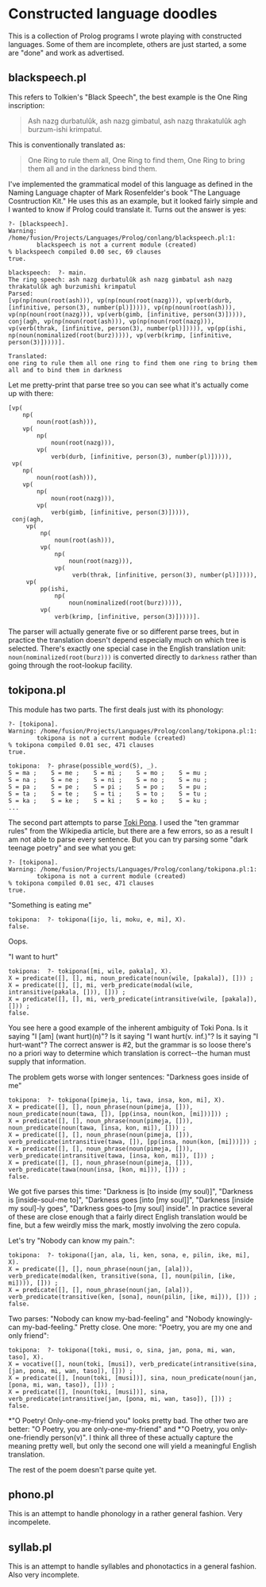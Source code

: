 # Constructed language doodles

This is a collection of Prolog programs I wrote playing with
constructed languages. Some of them are incomplete, others are just
started, a some are "done" and work as advertised.

## blackspeech.pl

This refers to Tolkien's "Black Speech", the best example is the One Ring inscription:

> Ash nazg durbatulûk, ash nazg gimbatul,
> ash nazg thrakatulûk agh burzum-ishi krimpatul. 

This is conventionally translated as:

> One Ring to rule them all, One Ring to find them,
> One Ring to bring them all and in the darkness bind them. 

I've implemented the grammatical model of this language as defined in
the Naming Language chapter of Mark Rosenfelder's book "The Language
Cosntruction Kit." He uses this as an example, but it looked fairly
simple and I wanted to know if Prolog could translate it. Turns out
the answer is yes:

    ?- [blackspeech].
    Warning: /home/fusion/Projects/Languages/Prolog/conlang/blackspeech.pl:1:
            blackspeech is not a current module (created)
    % blackspeech compiled 0.00 sec, 69 clauses
    true.
    
    blackspeech:  ?- main.
    The ring speech: ash nazg durbatulûk ash nazg gimbatul ash nazg thrakatulûk agh burzumishi krimpatul
    Parsed:
    [vp(np(noun(root(ash))), vp(np(noun(root(nazg))), vp(verb(durb, [infinitive, person(3), number(pl)])))), vp(np(noun(root(ash))), vp(np(noun(root(nazg))), vp(verb(gimb, [infinitive, person(3)])))), conj(agh, vp(np(noun(root(ash))), vp(np(noun(root(nazg))), vp(verb(thrak, [infinitive, person(3), number(pl)])))), vp(pp(ishi, np(noun(nominalized(root(burz))))), vp(verb(krimp, [infinitive, person(3)]))))].
    
    Translated:
    one ring to rule them all one ring to find them one ring to bring them all and to bind them in darkness

Let me pretty-print that parse tree so you can see what it's actually come up with there:

    [vp(
        np(
            noun(root(ash))), 
        vp(
            np(
                noun(root(nazg))), 
            vp(
                verb(durb, [infinitive, person(3), number(pl)])))), 
     vp(
        np(
            noun(root(ash))), 
        vp(
            np(
                noun(root(nazg))), 
            vp(
                verb(gimb, [infinitive, person(3)])))), 
     conj(agh, 
         vp(
             np(
                 noun(root(ash))), 
             vp(
                 np(
                     noun(root(nazg))), 
                 vp(
                      verb(thrak, [infinitive, person(3), number(pl)])))), 
         vp(
             pp(ishi, 
                 np(
                     noun(nominalized(root(burz))))), 
             vp(
                 verb(krimp, [infinitive, person(3)]))))].

The parser will actually generate five or so different parse trees,
but in practice the translation doesn't depend especially much on
which tree is selected. There's exactly one special case in the
English translation unit: `noun(nominalized(root(burz)))` is converted
directly to `darkness` rather than going through the root-lookup
facility.

## tokipona.pl

This module has two parts. The first deals just with its phonology:

    ?- [tokipona].
    Warning: /home/fusion/Projects/Languages/Prolog/conlang/tokipona.pl:1:
            tokipona is not a current module (created)
    % tokipona compiled 0.01 sec, 471 clauses
    true.

    tokipona:  ?- phrase(possible_word(S), _).
    S = ma ;    S = me ;    S = mi ;    S = mo ;    S = mu ;
    S = na ;    S = ne ;    S = ni ;    S = no ;    S = nu ;
    S = pa ;    S = pe ;    S = pi ;    S = po ;    S = pu ;
    S = ta ;    S = te ;    S = ti ;    S = to ;    S = tu ;
    S = ka ;    S = ke ;    S = ki ;    S = ko ;    S = ku ;
    ...

The second part attempts to parse [Toki
Pona](http://en.wikipedia.org/wiki/Toki_Pona). I used the "ten grammar
rules" from the Wikipedia article, but there are a few errors, so as a
result I am not able to parse every sentence. But you can try parsing
some "dark teenage poetry" and see what you get:

    ?- [tokipona].
    Warning: /home/fusion/Projects/Languages/Prolog/conlang/tokipona.pl:1:
            tokipona is not a current module (created)
    % tokipona compiled 0.01 sec, 471 clauses
    true.

"Something is eating me"
    
    tokipona:  ?- tokipona([ijo, li, moku, e, mi], X).
    false.

Oops.

"I want to hurt"
    
    tokipona:  ?- tokipona([mi, wile, pakala], X).
    X = predicate([], [], mi, noun_predicate(noun(wile, [pakala]), [])) ;
    X = predicate([], [], mi, verb_predicate(modal(wile, intransitive(pakala, [])), [])) ;
    X = predicate([], [], mi, verb_predicate(intransitive(wile, [pakala]), [])) ;
    false.

You see here a good example of the inherent ambiguity of Toki Pona. Is
it saying "I [am] (want hurt)(n)"? Is it saying "I want
hurt(v. inf.)"? Is it saying "I hurt-want"? The correct answer is #2,
but the grammar is so loose there's no a priori way to determine which
translation is correct--the human must supply that information.

The problem gets worse with longer sentences: "Darkness goes inside of me"

    tokipona:  ?- tokipona([pimeja, li, tawa, insa, kon, mi], X).
    X = predicate([], [], noun_phrase(noun(pimeja, [])), noun_predicate(noun(tawa, []), [pp(insa, noun(kon, [mi]))])) ;
    X = predicate([], [], noun_phrase(noun(pimeja, [])), noun_predicate(noun(tawa, [insa, kon, mi]), [])) ;
    X = predicate([], [], noun_phrase(noun(pimeja, [])), verb_predicate(intransitive(tawa, []), [pp(insa, noun(kon, [mi]))])) ;
    X = predicate([], [], noun_phrase(noun(pimeja, [])), verb_predicate(intransitive(tawa, [insa, kon, mi]), [])) ;
    X = predicate([], [], noun_phrase(noun(pimeja, [])), verb_predicate(tawa(noun(insa, [kon, mi])), [])) ;
    false.

We got five parses this time: "Darkness is [to inside (my soul)]",
"Darkness is [inside-soul-me to]", "Darkness goes [into [my soul]]",
"Darkness [inside my soul]-ly goes", "Darkness goes-to [my soul]
inside". In practice several of these are close enough that a fairly
direct English translation would be fine, but a few weirdly miss the
mark, mostly involving the zero copula.

Let's try "Nobody can know my pain.":

    tokipona:  ?- tokipona([jan, ala, li, ken, sona, e, pilin, ike, mi], X).
    X = predicate([], [], noun_phrase(noun(jan, [ala])), verb_predicate(modal(ken, transitive(sona, [], noun(pilin, [ike, mi]))), [])) ;
    X = predicate([], [], noun_phrase(noun(jan, [ala])), verb_predicate(transitive(ken, [sona], noun(pilin, [ike, mi])), [])) ;
    false.

Two parses: "Nobody can know my-bad-feeling" and "Nobody knowingly-can
my-bad-feeling." Pretty close. One more: "Poetry, you are my one and
only friend":
    
    tokipona:  ?- tokipona([toki, musi, o, sina, jan, pona, mi, wan, taso], X).
    X = vocative([], noun(toki, [musi]), verb_predicate(intransitive(sina, [jan, pona, mi, wan, taso]), [])) ;
    X = predicate([], [noun(toki, [musi])], sina, noun_predicate(noun(jan, [pona, mi, wan, taso]), [])) ;
    X = predicate([], [noun(toki, [musi])], sina, verb_predicate(intransitive(jan, [pona, mi, wan, taso]), [])) ;
    false.

*"O Poetry! Only-one-my-friend you" looks pretty bad. The other two
 are better: "O Poetry, you are only-one-my-friend" and *"O Poetry,
 you only-one-friendly person(v)". I think all three of these actually
 capture the meaning pretty well, but only the second one will yield a
 meaningful English translation.

The rest of the poem doesn't parse quite yet.

## phono.pl

This is an attempt to handle phonology in a rather general fashion. Very incompelete.

## syllab.pl

This is an attempt to handle syllables and phonotactics in a general fashion. Also very incomplete.
